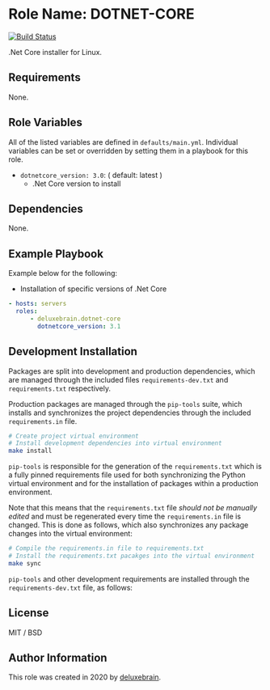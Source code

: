 # Role Name: DOTNET-CORE

[![Build Status](https://travis-ci.org/deluxebrain/ansible-role-dotnet-core.svg?branch=master)](https://travis-ci.org/deluxebrain/ansible-role-dotnet-core)

.Net Core installer for Linux.

## Requirements

None.

## Role Variables

All of the listed variables are defined in `defaults/main.yml`.
Individual variables can be set or overridden by setting them in a playbook for this role.

- `dotnetcore_version: 3.0`: ( default: latest )
  - .Net Core version to install

## Dependencies

None.

## Example Playbook

Example below for the following:

- Installation of specific versions of .Net Core

```yaml
- hosts: servers
  roles:
      - deluxebrain.dotnet-core
        dotnetcore_version: 3.1
```

## Development Installation

Packages are split into development and production dependencies, which are managed through the included files `requirements-dev.txt` and `requirements.txt` respectively.

Production packages are managed through the `pip-tools` suite, which installs and synchronizes the project dependencies through the included `requirements.in` file.

```sh
# Create project virtual environment
# Install development dependencies into virtual environment
make install
```

`pip-tools` is responsible for the generation of the `requirements.txt` which is a fully pinned requirements file used for both synchronizing the Python virtual environment and for the installation of packages within a production environment.

Note that this means that the `requirements.txt` file *should not be manually edited* and must be regenerated every time the `requirements.in` file is changed. This is done as follows, which also synchronizes any package changes into the virtual environment:

```sh
# Compile the requirements.in file to requirements.txt
# Install the requirements.txt pacakges into the virtual environment
make sync
```

`pip-tools` and other development requirements are installed through the `requirements-dev.txt` file, as follows:

## License

MIT / BSD

## Author Information

This role was created in 2020 by [deluxebrain](https://www.deluxebrain.com/).
